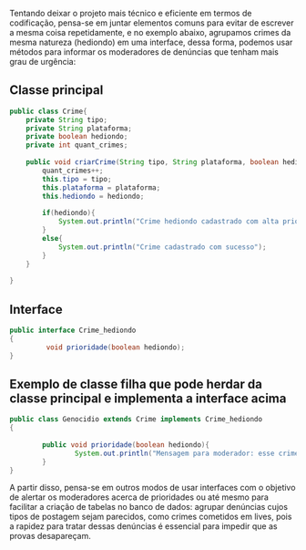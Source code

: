 Tentando deixar o projeto mais técnico e eficiente em termos de codificação, pensa-se em juntar elementos comuns para evitar de escrever a mesma coisa repetidamente, e no exemplo abaixo, agrupamos crimes da mesma natureza (hediondo) em uma interface, dessa forma, podemos usar métodos para informar os moderadores de denúncias que tenham mais grau de urgência: 

## Classe principal
```java
public class Crime{
    private String tipo;
    private String plataforma;
    private boolean hediondo;
    private int quant_crimes;
    
    public void criarCrime(String tipo, String plataforma, boolean hediondo){
        quant_crimes++;
        this.tipo = tipo;
        this.plataforma = plataforma;
        this.hediondo = hediondo;
        
        if(hediondo){
            System.out.println("Crime hediondo cadastrado com alta prioridade");
        }
        else{
            System.out.println("Crime cadastrado com sucesso");
        }
    }
    
}
```
## Interface

```java
public interface Crime_hediondo
{
         void prioridade(boolean hediondo);
}
```

## Exemplo de classe filha que pode herdar da classe principal e implementa a interface acima

```java
public class Genocidio extends Crime implements Crime_hediondo
{
        
        public void prioridade(boolean hediondo){
                System.out.println("Mensagem para moderador: esse crime foi classificado como hediondo. Proceder com alta prioridade na análise");
        }
}
```
A partir disso, pensa-se em outros modos de usar interfaces com o objetivo de alertar os moderadores acerca de prioridades ou até mesmo para facilitar a criação de tabelas no banco de dados: agrupar denúncias cujos tipos de postagem sejam parecidos, como crimes cometidos em lives, pois a rapidez para tratar dessas denúncias é essencial para impedir que as provas desapareçam. 
